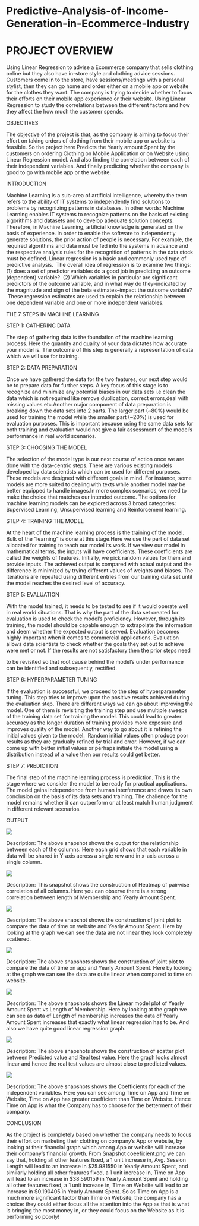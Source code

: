 # Predictive-Analysis-of-Income-Generation-in-Ecommerce-Industry
# PROJECT OVERVIEW
 Using Linear Regression to advise a Ecommerce company that sells clothing online but they also have in-store style and clothing advice sessions. Customers come in to the store, have sessions/meetings with a personal stylist, then they can go home and order either on a mobile app or website for the clothes they want. The company is trying to decide whether to focus their efforts on their mobile app experience or their website. Using Linear Regression to study the correlations between the different factors and how they affect the how much the customer spends.
 
 OBJECTIVES
 
The objective of the project is that, as the company is aiming to focus their effort on taking orders of clothing from their  mobile app  or website is feasible. So the project here Predicts the Yearly amount Spent by the customers on ordering Clothing on Mobile Application or on Website using Linear Regression model. And also finding the correlation between each of  their independent variables. And finally predicting whether the company is good to go with mobile app or the website.

INTRODUCTION

Machine Learning is a sub-area of artificial intelligence, whereby the term refers to the ability of IT systems to independently find solutions to problems by recognizing patterns in databases. In other words: Machine Learning enables IT systems to recognize patterns on the basis of existing algorithms and datasets and to develop adequate solution concepts. Therefore, in Machine Learning, artificial knowledge is generated on the basis of experience. In order to enable the software to independently generate solutions, the prior action of people is necessary. For example, the required algorithms and data must be fed into the systems in advance and the respective analysis rules for the recognition of patterns in the data stock must be defined.
Linear regression is a basic and commonly used type of predictive analysis.  The overall idea of regression is to examine two things: (1) does a set of predictor variables do a good job in predicting an outcome (dependent) variable?  (2) Which variables in particular are significant predictors of the outcome variable, and in what way do they–indicated by the magnitude and sign of the beta estimates–impact the outcome variable?  These regression estimates are used to explain the relationship between one dependent variable and one or more independent variables.

THE 7 STEPS IN MACHINE LEARNING

STEP 1: GATHERING DATA

The step of gathering data is the foundation of the machine learning process. Here the quantity and quality of your data dictates how accurate your model is. The outcome of this step is generally a representation of data which we will use for training.

STEP 2: DATA PREPARATION

Once we have gathered the data for the two features, our next step would be to prepare data for further steps. A key focus of this stage is to recognize and minimize any potential biases in our data sets i.e clean the data which is not required like remove duplication, correct errors,deal with missing values etc.Another major component of data preparation is breaking down the data sets into 2 parts. The larger part (~80%) would be used for training the model while the smaller part (~20%) is used for evaluation purposes. This is important because using the same data sets for both training and evaluation would not give a fair assessment of the model’s performance in real world scenarios.

STEP 3: CHOOSING THE MODEL

The selection of the model type is our next course of action once we are done with the data-centric steps. There are various existing models developed by data scientists which can be used for different purposes. These models are designed with different goals in mind. For instance, some models are more suited to dealing with texts while another model may be better equipped to handle images.In more complex scenarios, we need to make the choice that matches our intended outcome. The options for machine learning models can be explored across 3 broad categories: Supervised Learning, Unsupervised learning and Reinforcement learning.

STEP 4: TRAINING THE MODEL

At the heart of the machine learning process is the training of the model. Bulk of the “learning” is done at this stage.Here we use the part of data set allocated for training to teach our model its work. If we view our model in mathematical terms, the inputs will have coefficients. These coefficients are called the weights of features. Initially, we pick random values for them and provide inputs. The achieved output is compared with actual output and the difference is minimized by trying different values of weights and biases. The iterations are repeated using different entries from our training data set until the model reaches the desired level of accuracy.

STEP 5: EVALUATION

With the model trained, it needs to be tested to see if it would operate well in real world situations. That is why the part of the data set created for evaluation is used to check the model’s proficiency. However, through its training, the model should be capable enough to extrapolate the information and deem whether the expected output is served. Evaluation becomes highly important when it comes to commercial applications. Evaluation allows data scientists to check whether the goals they set out to achieve were met or not. If the results are not satisfactory then the prior steps need 


to be revisited so that root cause behind the model’s under performance can be identified and subsequently, rectified.

STEP 6: HYPERPARAMETER TUNING

If the evaluation is successful, we proceed to the step of hyperparameter tuning. This step tries to improve upon the positive results achieved during the evaluation step. There are different ways we can go about improving the model. One of them is revisiting the training step and use multiple sweeps of the training data set for training the model. This could lead to greater accuracy as the longer duration of training provides more exposure and improves quality of the model. Another way to go about it is refining the initial values given to the model.  Random initial values often produce poor results as they are gradually refined by trial and error. However, if we can come up with better initial values or perhaps initiate the model using a distribution instead of a value then our results could get better.

STEP 7: PREDICTION

The final step of the machine learning process is prediction. This is the stage where we consider the model to be ready for practical applications. The model gains independence from human interference and draws its own conclusion on the basis of its data sets and training. The challenge for the model remains whether it can outperform or at least match human judgment in different relevant scenarios.

OUTPUT

![](https://github.com/ranjanashivarudra/Predictive-Analysis-of-Income-Generation-in-Ecommerce-Industry/blob/main/relationship%20of%20each%20col.png)

Description: The above snapshot shows the output for the relationship between each of the columns. Here each grid shows that each variable in data will be shared in Y-axis across a single row and in x-axis across a single column.

![](https://github.com/ranjanashivarudra/Predictive-Analysis-of-Income-Generation-in-Ecommerce-Industry/blob/main/heatmap%20corr.png)

Description: This snapshot shows the construction of Heatmap of pairwise correlation of all columns. Here you can observe there is a strong correlation between length of Membership and Yearly Amount Spent.

![](https://github.com/ranjanashivarudra/Predictive-Analysis-of-Income-Generation-in-Ecommerce-Industry/blob/main/yearly%20vs%20web.png)

Description: The above snapshot shows the construction of joint plot to compare the data of time on website and Yearly Amount Spent. Here by looking at the graph we can see the data are not linear they look completely scattered.

![](https://github.com/ranjanashivarudra/Predictive-Analysis-of-Income-Generation-in-Ecommerce-Industry/blob/main/yearly%20vs%20app.png)

Description: The above snapshots shows the construction of joint plot to compare the data of time on app and Yearly Amount Spent. Here by looking at the graph we can see the data are quite linear when compared to time on website.

![](https://github.com/ranjanashivarudra/Predictive-Analysis-of-Income-Generation-in-Ecommerce-Industry/blob/main/yearly%20vvs%20member.png)

Description: The above snapshots shows the Linear model plot of Yearly Amount Spent vs Length of Membership. Here by looking at the graph we can see as data of Length of membership increases the data of Yearly Amount Spent increases that exactly what linear regression has to be. And also we have quite good linear regression graph. 

![](https://github.com/ranjanashivarudra/Predictive-Analysis-of-Income-Generation-in-Ecommerce-Industry/blob/main/predictive%20value%20vs%20real%20test%20value.png)

Description:  The above snapshots shows the construction of scatter plot  between Predicted value and Real test value. Here the graph looks almost linear and hence the real test values are almost close to predicted values.

![](https://github.com/ranjanashivarudra/Predictive-Analysis-of-Income-Generation-in-Ecommerce-Industry/blob/main/coefficient.png)

Description: The above snapshots shows the Coefficients for each of the independent variables. Here you can see among Time on App and Time on Website, Time on App has greater coefficient than Time on Website. Hence Time on App is what the Company has to choose for the betterment of their company.

CONCLUSION

As the project is completely based on whether the company needs to focus their effort on marketing their clothing on company’s App or website, by looking at their financial graph which among App or website will increase their company’s financial growth. From Snapshot coeeficient.png we can say that, holding all other features fixed, a 1 unit increase in, Avg. Session Length will lead to an increase in $25.981550 in Yearly Amount Spent, and similarly holding all other features fixed, a 1 unit increase in, Time on App will lead to an increase in $38.590159 in Yearly Amount Spent and holding all other features fixed, a 1 unit increase in, Time on Website will lead to an increase in $0.190405 in Yearly Amount Spent.
So as Time on App is a much more significant factor than Time on Website, the company has a choice: they could either focus all the attention into the App as that is what is bringing the most money in, or they could focus on the Website as it is performing so poorly!

